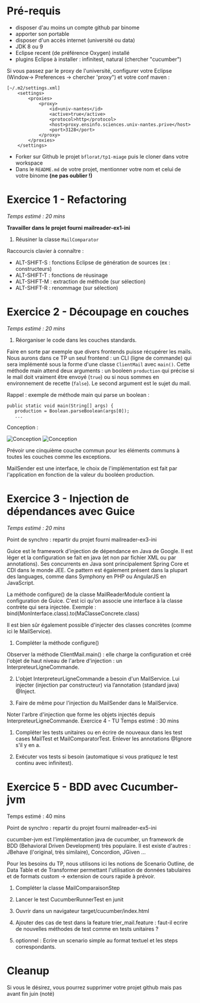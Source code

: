 # Pré-requis 
* disposer d'au moins un compte github par binome
* apporter son portable
* disposer d'un accès internet (université ou data)
* JDK 8 ou 9
*  Eclipse recent (de préférence Oxygen) installé
* plugins Eclipse à installer : infinitest, natural (chercher "cucumber")

Si vous passez par le proxy de l'université, configurer votre Eclipse (Window-> Preferences -> chercher 'proxy") et votre conf maven   :
```
[~/.m2/settings.xml]
	<settings>
		<proxies>
			<proxy>
				<id>univ-nantes</id>
				<active>true</active>
				<protocol>http</protocol>
				<host>proxy.ensinfo.sciences.univ-nantes.prive</host>
				<port>3128</port>
			</proxy>
		</proxies>
	</settings>
```
* Forker sur Github le projet `bflorat/tp1-miage` puis le cloner dans votre workspace
* Dans le `README.md` de votre projet, mentionner votre nom et celui de votre binome __(ne pas oublier !)__

# Exercice 1 - Refactoring
_Temps estimé : 20 mins_

__Travailler dans le projet fourni mailreader-ex1-ini__

1) Réusiner la classe `MailComparator`

Raccourcis clavier à connaître : 
* ALT-SHIFT-S : fonctions Eclipse de génération de sources (ex : constructeurs)
* ALT-SHIFT-T : fonctions de réusinage
* ALT-SHIFT-M : extraction de méthode (sur sélection)
* ALT-SHIFT-R : renommage (sur sélection)

# Exercice 2 - Découpage en couches
_Temps estimé : 20 mins_

1) Réorganiser le code dans les couches standards. 

Faire en sorte par exemple que divers frontends puisse récupérer les mails. Nous aurons dans ce TP un seul frontend : un CLI (ligne de commande) qui sera implémenté sous la forme d'une classe `ClientMail` avec `main()`. 
Cette méthode main attend deux arguments : un booleen `production` qui précise si le mail doit vraiment être envoyé (`true`) ou si nous sommes en environnement de recette (`false`). Le second argument est le sujet du mail.

Rappel : exemple de méthode main qui parse un boolean : 
```
public static void main(String[] args) {
   production = Boolean.parseBoolean(args[0]);
   ...		
```
Conception :

![Conception](http://www.plantuml.com/plantuml/proxy?src=https://raw.githubusercontent.com/bflorat/tp1-miage/master/diag1.puml&ttt=1)
![Conception](http://www.plantuml.com/plantuml/proxy?src=https://raw.githubusercontent.com/bflorat/tp1-miage/master/diag2.puml&ttt=1)

Prévoir une cinquième couche commun pour les éléments communs à toutes les couches comme les exceptions. 

MailSender est une interface, le choix de l'implémentation est fait par l'application en fonction de la valeur du booléen production.

# Exercice 3 - Injection de dépendances avec Guice
_Temps estimé : 20 mins_

Point de synchro : repartir du projet fourni mailreader-ex3-ini

Guice est le framework d'injection de dépendance en Java de Google. Il est léger et la configuration se fait en java (et non par fichier XML ou par annotations). Ses concurrents en Java sont principalement Spring Core et CDI dans le monde JEE. Ce pattern est également présent dans la plupart des languages, comme dans Symphony en PHP ou AngularJS en JavaScript.

La méthode configure() de la classe MailReaderModule contient la configuration de Guice. C'est ici qu'on associe une interface à la classe contrète qui sera injectée. Exemple :
bind(MonInterface.class).to(MaClasseConcrete.class)

Il est bien sûr également possible d'injecter des classes concrètes (comme ici le MailService).

1) Compléter la méthode configure()

Observer la méthode ClientMail.main() : elle charge la configuration et créé l'objet de haut niveau de l'arbre d'injection : un InterpreteurLigneCommande.

2) L'objet InterpreteurLigneCommande a besoin d'un MailService. Lui injecter (injection par constructeur) via l’annotation (standard java) @Inject.

3) Faire de même pour l'injection du MailSender dans le MailService.

Noter l'arbre d'injection que forme les objets injectés depuis  InterpreteurLigneCommande.
Exercice 4 - TU
Temps estimé : 30 mins

1) Compléter les tests unitaires ou en écrire de nouveaux dans les test cases MailTest et MailComparatorTest. Enlever les annotations @Ignore s'il y en a.

2) Exécuter vos tests si besoin (automatique si vous pratiquez le test continu avec infinitest).

# Exercice 5 - BDD avec Cucumber-jvm
Temps estimé : 40 mins

Point de synchro : repartir du projet fourni mailreader-ex5-ini

cucumber-jvm est l'implémentation java de cucumber, un framework de BDD (Behavioral Driven Development) très populaire. Il est existe d'autres : JBehave (l'original, très similaire), Concordion, JGiven ...

Pour les besoins du TP, nous utilisons ici les notions de Scenario Outline, de Data Table et de Transformer permettant l'utilisation de données tabulaires et de formats custom -> extension de cours rapide à prévoir.

1) Compléter la classe MailComparaisonStep
2) Lancer le test CucumberRunnerTest en junit
3) Ouvrir dans un navigateur target/cucumber/index.html
4) Ajouter des cas de test dans la feature trier_mail.feature : faut-il ecrire de nouvelles méthodes de test comme en tests unitaires ?

5) optionnel :
Ecrire un scenario simple au format textuel et les steps correspondants.

# Cleanup
Si vous le désirez, vous pourrez supprimer votre projet github mais pas avant fin juin (noté)

